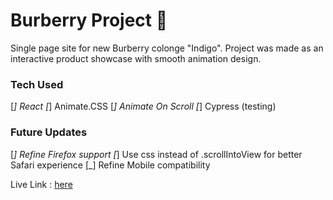# Burberry Project 🎩

Single page site for new Burberry colonge "Indigo". Project was made as an interactive product showcase with smooth animation design.

### Tech Used
[_] React
[_] Animate.CSS
[_] Animate On Scroll
[_] Cypress (testing)

### Future Updates
[_] Refine Firefox support
[_] Use css instead of .scrollIntoView for better Safari experience
[_] Refine Mobile compatibility

Live Link : [here](https://burberryproj.firebaseapp.com)
